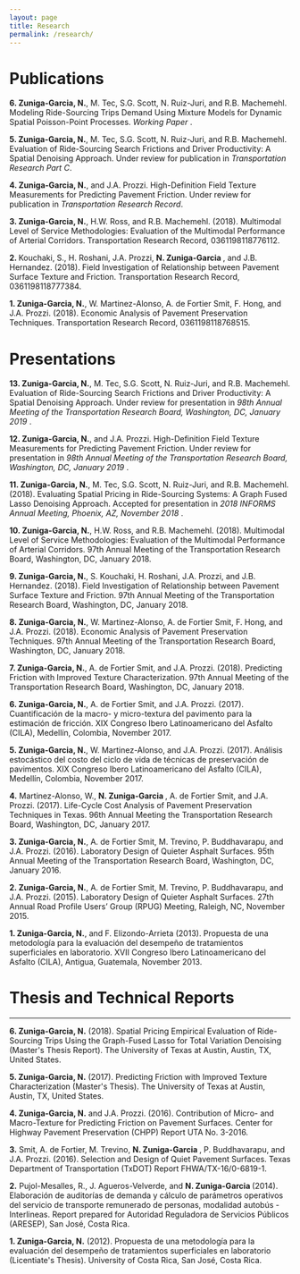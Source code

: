 ```yaml
---
layout: page
title: Research
permalink: /research/
---
```


# Publications

<b> 6. Zuniga-Garcia, N.</b>, M. Tec, S.G. Scott, N. Ruiz-Juri, and R.B. Machemehl. Modeling Ride-Sourcing Trips Demand Using Mixture Models for Dynamic Spatial Poisson-Point Processes. <i> Working Paper </i>. 

<b> 5. Zuniga-Garcia, N.</b>, M. Tec, S.G. Scott, N. Ruiz-Juri, and R.B. Machemehl. Evaluation of Ride-Sourcing Search Frictions and Driver Productivity: A Spatial Denoising Approach. Under review for publication in <i>Transportation Research Part C</i>.  

<b> 4. Zuniga-Garcia, N.</b>, and J.A. Prozzi. High-Definition Field Texture Measurements for Predicting Pavement Friction. Under review for publication in <i>Transportation Research Record</i>. 

<b> 3. Zuniga-Garcia, N.</b>, H.W. Ross, and R.B. Machemehl. (2018). Multimodal Level of Service Methodologies: Evaluation of the Multimodal Performance of Arterial Corridors. Transportation Research Record, 0361198118776112.

<b> 2. </b> Kouchaki, S., H. Roshani, J.A. Prozzi, <b> N. Zuniga-Garcia </b>, and J.B. Hernandez. (2018). Field Investigation of Relationship between Pavement Surface Texture and Friction. Transportation Research Record, 0361198118777384.

<b> 1. Zuniga-Garcia, N.</b>, W. Martinez-Alonso, A. de Fortier Smit, F. Hong, and J.A. Prozzi. (2018). Economic Analysis of Pavement Preservation Techniques. Transportation Research Record, 0361198118768515.

# Presentations

<b> 13. Zuniga-Garcia, N.</b>, M. Tec, S.G. Scott, N. Ruiz-Juri, and R.B. Machemehl. Evaluation of Ride-Sourcing Search Frictions and Driver Productivity: A Spatial Denoising Approach. Under review for presentation in <i>98th Annual Meeting of the Transportation Research Board, Washington, DC, January 2019 </i>.  

<b> 12. Zuniga-Garcia, N.</b>, and J.A. Prozzi. High-Definition Field Texture Measurements for Predicting Pavement Friction. Under review for presentation in <i> 98th Annual Meeting of the Transportation Research Board, Washington, DC, January 2019 </i>.

<b> 11. Zuniga-Garcia, N.</b>, M. Tec, S.G. Scott, N. Ruiz-Juri, and R.B. Machemehl. (2018). Evaluating Spatial Pricing in Ride-Sourcing Systems: A
Graph Fused Lasso Denoising Approach. Accepted for presentation in <i> 2018 INFORMS Annual Meeting, Phoenix, AZ, November 2018 </i>.

<b> 10. Zuniga-Garcia, N.</b>, H.W. Ross, and R.B. Machemehl. (2018). Multimodal Level of Service Methodologies: Evaluation of the Multimodal Performance of Arterial Corridors. 97th Annual Meeting of the Transportation Research Board, Washington, DC, January 2018.

<b> 9. Zuniga-Garcia, N.</b>, S. Kouchaki, H. Roshani, J.A. Prozzi, and J.B. Hernandez. (2018). Field Investigation of Relationship between Pavement Surface Texture and Friction. 97th Annual Meeting of the Transportation Research Board, Washington, DC, January 2018.

<b> 8. Zuniga-Garcia, N.</b>, W. Martinez-Alonso, A. de Fortier Smit, F. Hong, and J.A. Prozzi. (2018). Economic Analysis of Pavement Preservation Techniques. 97th Annual Meeting of the Transportation Research Board, Washington, DC, January 2018.

<b> 7. Zuniga-Garcia, N.</b>, A. de Fortier Smit, and J.A. Prozzi. (2018). Predicting Friction with Improved Texture Characterization. 97th Annual Meeting of the Transportation Research Board, Washington, DC, January 2018.
 
<b> 6. Zuniga-Garcia, N.</b>, A. de Fortier Smit, and J.A. Prozzi. (2017). Cuantificación de la macro- y micro-textura del pavimento para la estimación de fricción. XIX Congreso Ibero Latinoamericano del Asfalto (CILA), Medellín, Colombia, November 2017.

<b> 5. Zuniga-Garcia, N.</b>, W. Martinez-Alonso, and J.A. Prozzi. (2017). Análisis estocástico del costo del ciclo de vida de técnicas de preservación de pavimentos. XIX Congreso Ibero Latinoamericano del Asfalto (CILA), Medellín, Colombia, November 2017.

<b>4.</b> Martinez-Alonso, W., <b>N. Zuniga-Garcia </b>, A. de Fortier Smit, and J.A. Prozzi. (2017). Life-Cycle Cost Analysis of Pavement Preservation Techniques in Texas. 96th Annual Meeting the Transportation Research Board, Washington, DC, January 2017.

<b> 3. Zuniga-Garcia, N.</b>, A. de Fortier Smit, M. Trevino, P. Buddhavarapu,  and J.A. Prozzi. (2016). Laboratory Design of Quieter Asphalt Surfaces. 95th Annual Meeting of the Transportation Research Board, Washington, DC, January 2016.

<b> 2. Zuniga-Garcia, N.</b>, A. de Fortier Smit, M. Trevino, P. Buddhavarapu,  and J.A. Prozzi. (2015). Laboratory Design of Quieter Asphalt Surfaces. 27th Annual Road Profile Users’ Group (RPUG) Meeting, Raleigh, NC, November 2015.

<b> 1. Zuniga-Garcia, N.</b>, and F. Elizondo-Arrieta (2013). Propuesta de una metodología para la evaluación del desempeño de tratamientos superficiales en laboratorio. XVII Congreso Ibero Latinoamericano del Asfalto (CILA), Antigua, Guatemala, November 2013.


# Thesis and Technical Reports
___________

<b> 6. Zuniga-Garcia, N.</b> (2018). Spatial Pricing Empirical Evaluation of Ride-Sourcing
Trips Using the Graph-Fused Lasso for Total Variation Denoising (Master's Thesis Report). The University of Texas at Austin, Austin, TX, United States.

<b> 5. Zuniga-Garcia, N.</b> (2017). Predicting Friction with Improved Texture Characterization (Master's Thesis). The University of Texas at Austin, Austin, TX, United States. 

<b> 4. Zuniga-Garcia, N.</b> and J.A. Prozzi. (2016). Contribution of Micro- and Macro-Texture for Predicting Friction on Pavement Surfaces. Center for Highway Pavement Preservation (CHPP) Report UTA No. 3-2016.

<b>3.</b> Smit, A. de Fortier, M. Trevino, <b> N. Zuniga-Garcia </b>, P. Buddhavarapu,  and J.A. Prozzi. (2016). Selection	and	Design	of	Quiet	Pavement Surfaces. Texas Department of Transportation (TxDOT) Report FHWA/TX-16/0-6819-1.

<b>2.</b> Pujol-Mesalles, R., J. Agueros-Velverde, and <b> N. Zuniga-Garcia </b> (2014). Elaboración de auditorías de demanda y cálculo de parámetros operativos del servicio de transporte remunerado de personas, modalidad autobús - Interlineas. Report prepared for  Autoridad Reguladora de Servicios Públicos (ARESEP), San José, Costa Rica.

<b> 1. Zuniga-Garcia, N.</b> (2012). Propuesta de una metodología para la evaluación del desempeño de tratamientos superficiales en laboratorio (Licentiate's Thesis). University of Costa Rica, San José, Costa Rica.
